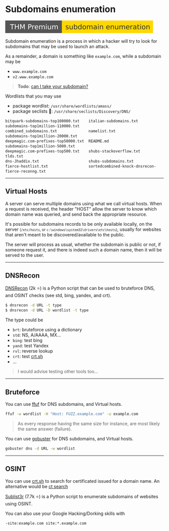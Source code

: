 # Subdomains enumeration

[![subdomainenumeration](../../../_badges/thmp/subdomainenumeration.svg)](https://tryhackme.com/room/subdomainenumeration)

<div class="row row-cols-md-2"><div>

Subdomain enumeration is a process in which a hacker will try to look for subdomains that may be used to launch an attack.

As a remainder, a domain is something like `example.com`, while a subdomain may be

* `www.example.com`
* `v2.www.example.com`

> **Todo**: [can I take your subdomain?](https://canitakeyoursubdomain.name/)
</div><div>

Wordlists that you may use

* package wordlist: `/usr/share/wordlists/amass/`
* package seclists 📌: `/usr/share/seclists/Discovery/DNS/`

```            
bitquark-subdomains-top100000.txt    italian-subdomains.txt                            subdomains-top1million-110000.txt
combined_subdomains.txt              namelist.txt                                      subdomains-top1million-20000.txt
deepmagic.com-prefixes-top50000.txt  README.md                                         subdomains-top1million-5000.txt
deepmagic.com-prefixes-top500.txt    shubs-stackoverflow.txt                           tlds.txt
dns-Jhaddix.txt                      shubs-subdomains.txt
fierce-hostlist.txt                  sortedcombined-knock-dnsrecon-fierce-reconng.txt
```

</div></div>

<hr class="sl">

## Virtual Hosts

<div class="row row-cols-md-2"><div>

A server can serve multiple domains using what we call virtual hosts. When a request is received, the header "HOST" allow the server to know which domain name was queried, and send back the appropriate resource.

It's possible for subdomains records to be only available locally, on the server <small>(`/etc/hosts`, or `c:\windows\system32\drivers\etc\hosts`)</small>, usually for websites that aren't meant to be discovered/available to the public.
</div><div>

The server will process as usual, whether the subdomain is public or not, if someone request it, and there is indeed such a domain name, then it will be served to the user.
</div></div>

<hr class="sr">

## DNSRecon

<div class="row row-cols-md-2 mt-4"><div>

[DNSRecon](https://github.com/darkoperator/dnsrecon) (2k ⭐) is a Python script that can be used to bruteforce DNS, and OSINT checks (see std, bing, yandex, and crt).

```bash
$ dnsrecon -d URL -t type
$ dnsrecon -d URL -D wordlist -t type
```
</div><div>

The type could be

* `brt`: bruteforce using a dictionary
* `std`: NS, A/AAAA, MX...
* `bing`: test bing
* `yand`: test Yandex
* `rvl`: reverse lookup
* `crt`: test [crt.sh](https://crt.sh/)
* ...
</div></div>

> I would advise testing other tools too...

<hr class="sl">

## Bruteforce

<div class="row row-cols-md-2"><div>

You can use [ffuf](../fuzz/index.md#ffuf---fuzz-faster-u-fool) for DNS subdomains, and Virtual hosts.

```bash
ffuf -w wordlist -H "Host: FUZZ.example.com" -u example.com
```

> As every response having the same size for instance, are most likely the same answer (failure).
</div><div>

You can use [gobuster](../files/forced_browsing.md#gobuster-go) for DNS subdomains, and Virtual hosts.

```bash
gobuster dns -d URL -w wordlist
```
</div></div>

<hr class="sr">

## OSINT

<div class="row row-cols-md-2"><div>

You can use [crt.sh](https://crt.sh/) to search for certificated issued for a domain name. An alternative would be [ct search](https://ui.ctsearch.entrust.com/ui/ctsearchui)

[Sublist3r](https://github.com/aboul3la/Sublist3r) (7.7k ⭐) is a Python script to enumerate subdomains of websites using OSINT.
</div><div>

You can also use your Google Hacking/Dorking skills with

```none
-site:example.com site:*.example.com
```
</div></div>